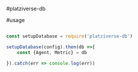 #platziverse-db

#usage

``` js

const setupDatabase = require('platziverse-db')

setupDatabase(config).then(db =>{
    const {Agent, Metric} = db

}).catch(err => console.log(err))

```